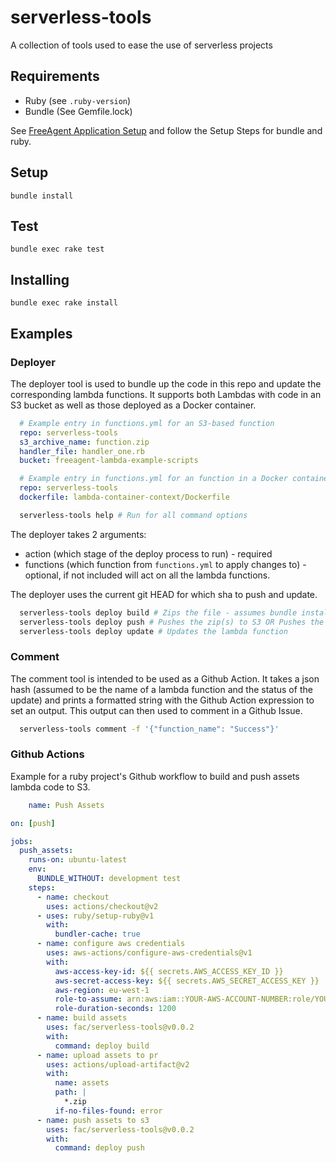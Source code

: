 # serverless-tools
A collection of tools used to ease the use of serverless projects

## Requirements

* Ruby (see `.ruby-version`)
* Bundle (See Gemfile.lock)

See [FreeAgent Application Setup](https://www.notion.so/freeagent/Setting-up-the-FreeAgent-application-88b0179b53e949b793c25972cf8d4a29#1a5b89b08e05449bb402ad08d02de136) and follow the Setup Steps for bundle and ruby.

## Setup

`bundle install`

## Test

`bundle exec rake test`

## Installing

`bundle exec rake install`

## Examples

### Deployer

The deployer tool is used to bundle up the code in this repo and update the corresponding lambda functions.
It supports both Lambdas with code in an S3 bucket as well as those deployed as a Docker container.

```yaml
  # Example entry in functions.yml for an S3-based function
  repo: serverless-tools
  s3_archive_name: function.zip
  handler_file: handler_one.rb
  bucket: freeagent-lambda-example-scripts

  # Example entry in functions.yml for an function in a Docker container
  repo: serverless-tools
  dockerfile: lambda-container-context/Dockerfile
```

```zsh
  serverless-tools help # Run for all command options
```


The deployer takes 2 arguments:
  * action (which stage of the deploy process to run) - required
  * functions (which function from `functions.yml` to apply changes to) - optional, if not included will act on all the lambda functions.

The deployer uses the current git HEAD for which sha to push and update.

```zsh
  serverless-tools deploy build # Zips the file - assumes bundle install has been run and deps are in a vendor folder OR Builds a Docker image
  serverless-tools deploy push # Pushes the zip(s) to S3 OR Pushes the Docker image to Amazon Elastic Container Registry (ECR)
  serverless-tools deploy update # Updates the lambda function
```

### Comment

The comment tool is intended to be used as a Github Action. It takes a json hash (assumed to be the name of a lambda function and the status of the update)
and prints a formatted string with the Github Action expression to set an output. This output can then used to comment in a Github Issue.

```zsh
  serverless-tools comment -f '{"function_name": "Success"}'
```
### Github Actions

Example for a ruby project's Github workflow to build and push assets lambda code to S3.

```yaml
    name: Push Assets

on: [push]

jobs:
  push_assets:
    runs-on: ubuntu-latest
    env:
      BUNDLE_WITHOUT: development test
    steps:
      - name: checkout
        uses: actions/checkout@v2
      - uses: ruby/setup-ruby@v1
        with:
          bundler-cache: true
      - name: configure aws credentials
        uses: aws-actions/configure-aws-credentials@v1
        with:
          aws-access-key-id: ${{ secrets.AWS_ACCESS_KEY_ID }}
          aws-secret-access-key: ${{ secrets.AWS_SECRET_ACCESS_KEY }}
          aws-region: eu-west-1
          role-to-assume: arn:aws:iam::YOUR-AWS-ACCOUNT-NUMBER:role/YOUR-ROLE-HERE
          role-duration-seconds: 1200
      - name: build assets
        uses: fac/serverless-tools@v0.0.2
        with:
          command: deploy build
      - name: upload assets to pr
        uses: actions/upload-artifact@v2
        with:
          name: assets
          path: |
            *.zip
          if-no-files-found: error
      - name: push assets to s3
        uses: fac/serverless-tools@v0.0.2
        with:
          command: deploy push
```
